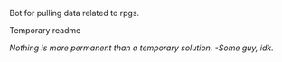 Bot for pulling data related to rpgs.

Temporary readme

_Nothing is more permanent than a temporary solution. -Some guy, idk._
